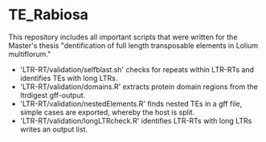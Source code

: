 # TE_Rabiosa

This repository includes all important scripts that were written for the Master's thesis "dentification of full length transposable elements in Lolium multiflorum."

- 'LTR-RT/validation/selfblast.sh' checks for repeats within LTR-RTs and identifies TEs with long LTRs.
- 'LTR-RT/validation/domains.R' extracts protein domain regions from the ltrdigest gff-output.
- 'LTR-RT/validation/nestedElements.R' finds nested TEs in a gff file, simple cases are exported, whereby the host is split.
- 'LTR-RT/validation/longLTRcheck.R' identifies LTR-RTs with long LTRs writes an output list. 

